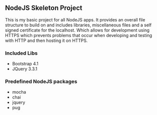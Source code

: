 ## NodeJS Skeleton Project

This is my basic project for all NodeJS apps. It provides an overall file
structure to build on and includes libraries, miscellaneous files and a self
signed certificate for the localhost. Which allows for development using HTTPS
which prevents problems that occur when developing and testing with HTTP and
then hosting it on HTTPS.


### Included Libs
  - Bootstrap 4.1
  - JQuery 3.3.1

### Predefined NodeJS packages
  - mocha
  - chai
  - jquery
  - pug
